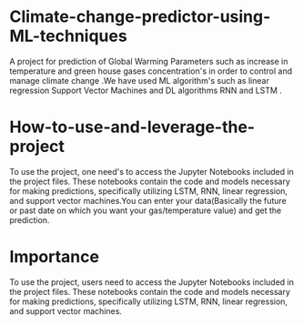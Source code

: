 # Climate-change-predictor-using-ML-techniques
A project for prediction of Global Warming Parameters such as increase in temperature and green house gases concentration's in order to control and manage climate change .We have used ML algorithm's such as linear regression Support Vector Machines and DL algorithms RNN and LSTM .
# How-to-use-and-leverage-the-project
To use the project, one need's to access the Jupyter Notebooks included in the project files. These notebooks contain the code and models necessary for making predictions, specifically utilizing LSTM, RNN, linear regression, and support vector machines.You can enter your data(Basically the future or past date on which you want your gas/temperature value) and get the prediction.
# Importance
To use the project, users need to access the Jupyter Notebooks included in the project files. These notebooks contain the code and models necessary for making predictions, specifically utilizing LSTM, RNN, linear regression, and support vector machines.
